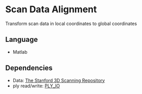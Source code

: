 Scan Data Alignment
=================

Transform scan data in local coordinates to global coordinates

## Language
- Matlab


## Dependencies
- Data: [The Stanford 3D Scanning Repository](https://graphics.stanford.edu/data/3Dscanrep/)
- ply read/write: [PLY_IO](http://people.sc.fsu.edu/~jburkardt/m_src/ply_io/ply_io.html)
